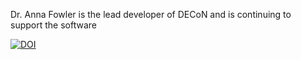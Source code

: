 Dr. Anna Fowler is the lead developer of DECoN and is continuing to support the software 

[![DOI](https://zenodo.org/badge/61812183.svg)](https://zenodo.org/badge/latestdoi/61812183)
